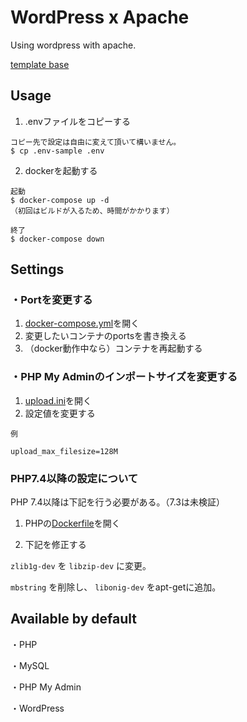 # WordPress x Apache

Using wordpress with apache.

[template base](/apache)

## Usage

1. .envファイルをコピーする
```
コピー先で設定は自由に変えて頂いて構いません。
$ cp .env-sample .env
```

2. dockerを起動する
```
起動
$ docker-compose up -d
（初回はビルドが入るため、時間がかかります）

終了
$ docker-compose down
```

## Settings

### ・Portを変更する
1. [docker-compose.yml](./docker-compose.yml)を開く
2. 変更したいコンテナのportsを書き換える
3. （docker動作中なら）コンテナを再起動する

### ・PHP My Adminのインポートサイズを変更する
1. [upload.ini](./docker/phpmyadmin/upload.ini)を開く
2. 設定値を変更する
```
例

upload_max_filesize=128M
```


### PHP7.4以降の設定について
PHP 7.4以降は下記を行う必要がある。（7.3は未検証）

1. PHPの[Dockerfile](./docker/php/Dockerfile)を開く

2. 下記を修正する

`zlib1g-dev` を `libzip-dev` に変更。

`mbstring` を削除し、 `libonig-dev` をapt-getに追加。


## Available by default

・PHP

・MySQL

・PHP My Admin

・WordPress
